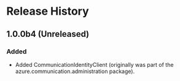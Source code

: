 # Release History

## 1.0.0b4 (Unreleased)

### Added
- Added CommunicationIdentityClient (originally was part of the azure.communication.administration package).

<!-- LINKS -->
[read_me]: https://github.com/Azure/azure-sdk-for-python/blob/master/sdk/communication/azure-communication-identity/README.md
[documentation]: https://docs.microsoft.com/azure/communication-services/quickstarts/access-tokens?pivots=programming-language-python